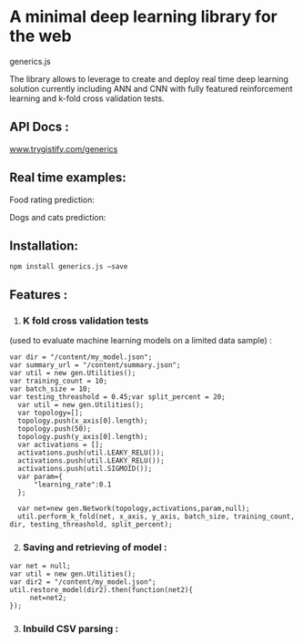 # A minimal deep learning library for the web
generics.js

The library allows to leverage to create and deploy real time deep learning solution currently including ANN and CNN with fully featured reinforcement learning and k-fold cross validation tests.

## API Docs :
www.trygistify.com/generics

## Real time examples:
Food rating prediction: 

Dogs and cats prediction: 

## Installation:
`npm install generics.js —save`

## Features  :
1) ### K fold cross validation tests  
(used to evaluate machine learning models on a limited data sample) :  
```
var dir = "/content/my_model.json";
var summary_url = "/content/summary.json";
var util = new gen.Utilities();
var training_count = 10;
var batch_size = 10;
var testing_threashold = 0.45;var split_percent = 20;
  var util = new gen.Utilities();
  var topology=[];
  topology.push(x_axis[0].length);
  topology.push(50);
  topology.push(y_axis[0].length);
  var activations = [];
  activations.push(util.LEAKY_RELU());
  activations.push(util.LEAKY_RELU());
  activations.push(util.SIGMOID());
  var param={
      "learning_rate":0.1
  };

  var net=new gen.Network(topology,activations,param,null);
  util.perform_k_fold(net, x_axis, y_axis, batch_size, training_count, dir, testing_threashold, split_percent);
  ```
  
2) ### Saving and retrieving of model  :  

```
var net = null;
var util = new gen.Utilities();
var dir2 = "/content/my_model.json";
util.restore_model(dir2).then(function(net2){
     net=net2;
});

```
3) ### Inbuild CSV parsing :

